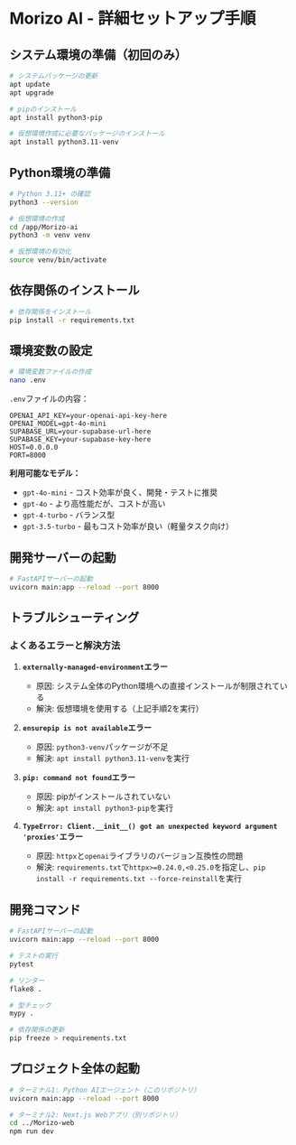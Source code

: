 # Morizo AI - 詳細セットアップ手順

## システム環境の準備（初回のみ）

```bash
# システムパッケージの更新
apt update
apt upgrade

# pipのインストール
apt install python3-pip

# 仮想環境作成に必要なパッケージのインストール
apt install python3.11-venv
```

## Python環境の準備

```bash
# Python 3.11+ の確認
python3 --version

# 仮想環境の作成
cd /app/Morizo-ai
python3 -m venv venv

# 仮想環境の有効化
source venv/bin/activate
```

## 依存関係のインストール

```bash
# 依存関係をインストール
pip install -r requirements.txt
```

## 環境変数の設定

```bash
# 環境変数ファイルの作成
nano .env
```

`.env`ファイルの内容：
```
OPENAI_API_KEY=your-openai-api-key-here
OPENAI_MODEL=gpt-4o-mini
SUPABASE_URL=your-supabase-url-here
SUPABASE_KEY=your-supabase-key-here
HOST=0.0.0.0
PORT=8000
```

**利用可能なモデル：**
- `gpt-4o-mini` - コスト効率が良く、開発・テストに推奨
- `gpt-4o` - より高性能だが、コストが高い
- `gpt-4-turbo` - バランス型
- `gpt-3.5-turbo` - 最もコスト効率が良い（軽量タスク向け）

## 開発サーバーの起動

```bash
# FastAPIサーバーの起動
uvicorn main:app --reload --port 8000
```

## トラブルシューティング

### よくあるエラーと解決方法

1. **`externally-managed-environment`エラー**
   - 原因: システム全体のPython環境への直接インストールが制限されている
   - 解決: 仮想環境を使用する（上記手順2を実行）

2. **`ensurepip is not available`エラー**
   - 原因: `python3-venv`パッケージが不足
   - 解決: `apt install python3.11-venv`を実行

3. **`pip: command not found`エラー**
   - 原因: pipがインストールされていない
   - 解決: `apt install python3-pip`を実行

4. **`TypeError: Client.__init__() got an unexpected keyword argument 'proxies'`エラー**
   - 原因: `httpx`と`openai`ライブラリのバージョン互換性の問題
   - 解決: `requirements.txt`で`httpx>=0.24.0,<0.25.0`を指定し、`pip install -r requirements.txt --force-reinstall`を実行

## 開発コマンド

```bash
# FastAPIサーバーの起動
uvicorn main:app --reload --port 8000

# テストの実行
pytest

# リンター
flake8 .

# 型チェック
mypy .

# 依存関係の更新
pip freeze > requirements.txt
```

## プロジェクト全体の起動

```bash
# ターミナル1: Python AIエージェント（このリポジトリ）
uvicorn main:app --reload --port 8000

# ターミナル2: Next.js Webアプリ（別リポジトリ）
cd ../Morizo-web
npm run dev
```
